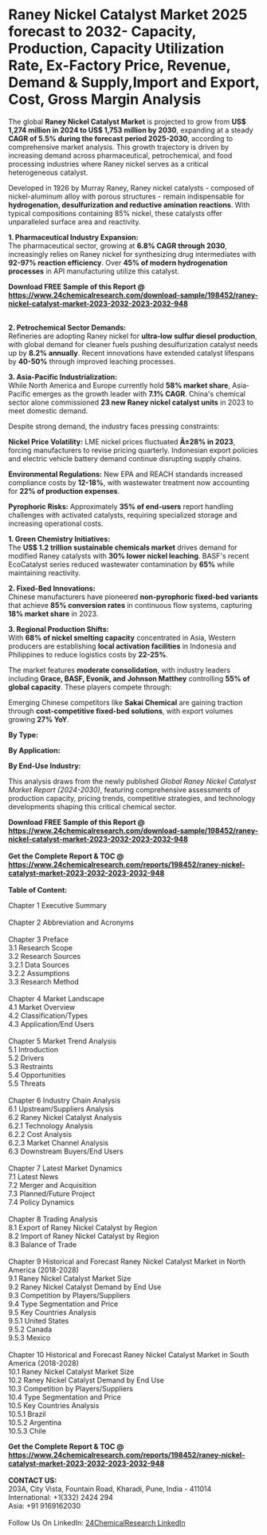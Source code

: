 <h1>Raney Nickel Catalyst Market 2025 forecast to 2032- Capacity, Production, Capacity Utilization Rate, Ex-Factory Price, Revenue, Demand &amp; Supply,Import and Export, Cost, Gross Margin Analysis</h1><p>The global <strong>Raney Nickel Catalyst Market</strong> is projected to grow from <strong>US$ 1,274 million in 2024 to US$ 1,753 million by 2030</strong>, expanding at a steady <strong>CAGR of 5.5% during the forecast period 2025-2030</strong>, according to comprehensive market analysis. This growth trajectory is driven by increasing demand across pharmaceutical, petrochemical, and food processing industries where Raney nickel serves as a critical heterogeneous catalyst.</p><p>Developed in 1926 by Murray Raney, Raney nickel catalysts - composed of nickel-aluminum alloy with porous structures - remain indispensable for <strong>hydrogenation, desulfurization and reductive amination reactions</strong>. With typical compositions containing 85% nickel, these catalysts offer unparalleled surface area and reactivity.</p><p><strong>1. Pharmaceutical Industry Expansion:</strong><br>
The pharmaceutical sector, growing at <strong>6.8% CAGR through 2030</strong>, increasingly relies on Raney nickel for synthesizing drug intermediates with <strong>92-97% reaction efficiency</strong>. Over <strong>45% of modern hydrogenation processes</strong> in API manufacturing utilize this catalyst.</p><div><b>Download FREE Sample of this Report @ 
            <a href="https://www.24chemicalresearch.com/download-sample/198452/raney-nickel-catalyst-market-2023-2032-2023-2032-948">
            https://www.24chemicalresearch.com/download-sample/198452/raney-nickel-catalyst-market-2023-2032-2023-2032-948</a></b></div><br><p><strong>2. Petrochemical Sector Demands:</strong><br>
Refineries are adopting Raney nickel for <strong>ultra-low sulfur diesel production</strong>, with global demand for cleaner fuels pushing desulfurization catalyst needs up by <strong>8.2% annually</strong>. Recent innovations have extended catalyst lifespans by <strong>40-50%</strong> through improved leaching processes.</p><p><strong>3. Asia-Pacific Industrialization:</strong><br>
While North America and Europe currently hold <strong>58% market share</strong>, Asia-Pacific emerges as the growth leader with <strong>7.1% CAGR</strong>. China's chemical sector alone commissioned <strong>23 new Raney nickel catalyst units</strong> in 2023 to meet domestic demand.</p><p>Despite strong demand, the industry faces pressing constraints:</p><p><strong>Nickel Price Volatility:</strong> LME nickel prices fluctuated <strong>Â±28% in 2023</strong>, forcing manufacturers to revise pricing quarterly. Indonesian export policies and electric vehicle battery demand continue disrupting supply chains.</p><p><strong>Environmental Regulations:</strong> New EPA and REACH standards increased compliance costs by <strong>12-18%</strong>, with wastewater treatment now accounting for <strong>22% of production expenses</strong>.</p><p><strong>Pyrophoric Risks:</strong> Approximately <strong>35% of end-users</strong> report handling challenges with activated catalysts, requiring specialized storage and increasing operational costs.</p><p><strong>1. Green Chemistry Initiatives:</strong><br>
The <strong>US$ 1.2 trillion sustainable chemicals market</strong> drives demand for modified Raney catalysts with <strong>30% lower nickel leaching</strong>. BASF's recent EcoCatalyst series reduced wastewater contamination by <strong>65%</strong> while maintaining reactivity.</p><p><strong>2. Fixed-Bed Innovations:</strong><br>
Chinese manufacturers have pioneered <strong>non-pyrophoric fixed-bed variants</strong> that achieve <strong>85% conversion rates</strong> in continuous flow systems, capturing <strong>18% market share</strong> in 2023.</p><p><strong>3. Regional Production Shifts:</strong><br>
With <strong>68% of nickel smelting capacity</strong> concentrated in Asia, Western producers are establishing <strong>local activation facilities</strong> in Indonesia and Philippines to reduce logistics costs by <strong>22-25%</strong>.</p><p>The market features <strong>moderate consolidation</strong>, with industry leaders including <strong>Grace, BASF, Evonik, and Johnson Matthey</strong> controlling <strong>55% of global capacity</strong>. These players compete through:</p><p>Emerging Chinese competitors like <strong>Sakai Chemical</strong> are gaining traction through <strong>cost-competitive fixed-bed solutions</strong>, with export volumes growing <strong>27% YoY</strong>.</p><p><strong>By Type:</strong></p><p><strong>By Application:</strong></p><p><strong>By End-Use Industry:</strong></p><p>This analysis draws from the newly published <em>Global Raney Nickel Catalyst Market Report (2024-2030)</em>, featuring comprehensive assessments of production capacity, pricing trends, competitive strategies, and technology developments shaping this critical chemical sector.</p><div><b>Download FREE Sample of this Report @ 
            <a href="https://www.24chemicalresearch.com/download-sample/198452/raney-nickel-catalyst-market-2023-2032-2023-2032-948">
            https://www.24chemicalresearch.com/download-sample/198452/raney-nickel-catalyst-market-2023-2032-2023-2032-948</a></b></div><br><div><b>Get the Complete Report & TOC @ 
            <a href="https://www.24chemicalresearch.com/reports/198452/raney-nickel-catalyst-market-2023-2032-2023-2032-948">
            https://www.24chemicalresearch.com/reports/198452/raney-nickel-catalyst-market-2023-2032-2023-2032-948</a></b></div><br>
            <b>Table of Content:</b><p>Chapter 1 Executive Summary<br />
<br />
Chapter 2 Abbreviation and Acronyms<br />
<br />
Chapter 3 Preface<br />
3.1 Research Scope<br />
3.2 Research Sources<br />
3.2.1 Data Sources<br />
3.2.2 Assumptions<br />
3.3 Research Method<br />
<br />
Chapter 4 Market Landscape<br />
4.1 Market Overview<br />
4.2 Classification/Types<br />
4.3 Application/End Users<br />
<br />
Chapter 5 Market Trend Analysis<br />
5.1 Introduction<br />
5.2 Drivers<br />
5.3 Restraints<br />
5.4 Opportunities<br />
5.5 Threats<br />
<br />
Chapter 6 Industry Chain Analysis<br />
6.1 Upstream/Suppliers Analysis<br />
6.2 Raney Nickel Catalyst Analysis<br />
6.2.1 Technology Analysis<br />
6.2.2 Cost Analysis<br />
6.2.3 Market Channel Analysis<br />
6.3 Downstream Buyers/End Users<br />
<br />
Chapter 7 Latest Market Dynamics<br />
7.1 Latest News<br />
7.2 Merger and Acquisition<br />
7.3 Planned/Future Project<br />
7.4 Policy Dynamics<br />
<br />
Chapter 8 Trading Analysis<br />
8.1 Export of Raney Nickel Catalyst by Region<br />
8.2 Import of Raney Nickel Catalyst by Region<br />
8.3 Balance of Trade<br />
<br />
Chapter 9 Historical and Forecast Raney Nickel Catalyst Market in North America (2018-2028)<br />
9.1 Raney Nickel Catalyst Market Size<br />
9.2 Raney Nickel Catalyst Demand by End Use<br />
9.3 Competition by Players/Suppliers<br />
9.4 Type Segmentation and Price<br />
9.5 Key Countries Analysis<br />
9.5.1 United States<br />
9.5.2 Canada<br />
9.5.3 Mexico<br />
<br />
Chapter 10 Historical and Forecast Raney Nickel Catalyst Market in South America (2018-2028)<br />
10.1 Raney Nickel Catalyst Market Size<br />
10.2 Raney Nickel Catalyst Demand by End Use<br />
10.3 Competition by Players/Suppliers<br />
10.4 Type Segmentation and Price<br />
10.5 Key Countries Analysis<br />
10.5.1 Brazil<br />
10.5.2 Argentina<br />
10.5.3 Chile<br />
</p><div><b>Get the Complete Report & TOC @ 
            <a href="https://www.24chemicalresearch.com/reports/198452/raney-nickel-catalyst-market-2023-2032-2023-2032-948">
            https://www.24chemicalresearch.com/reports/198452/raney-nickel-catalyst-market-2023-2032-2023-2032-948</a></b></div><br><b>CONTACT US:</b><br>
            203A, City Vista, Fountain Road, Kharadi, Pune, India - 411014<br>
            International: +1(332) 2424 294<br>
            Asia: +91 9169162030 <br><br>
            Follow Us On LinkedIn: <a href="https://www.linkedin.com/company/24chemicalresearch/">24ChemicalResearch LinkedIn</a>
